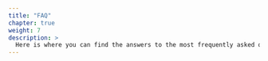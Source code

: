 ```yaml
---
title: "FAQ"
chapter: true
weight: 7
description: >
  Here is where you can find the answers to the most frequently asked questions about TinyGo.
---
```


